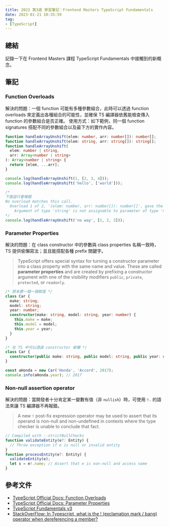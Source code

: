 ```yaml
---
title: 2023 第3週 學習筆記：Frontend Masters TypeScript Fundamentals
date: 2023-01-21 10:35:59
tag:
- [TypeScript]
---
```


## 總結

記錄一下在 Frontend Masters 課程 TypeScript Fundamentals 中接觸到的新概念。

## 筆記

### Function Overloads

解決的問題：一個 function 可能有多種參數組合，此時可以透過 function overloads 來定義出各種組合的可能性，並確保 TS 編譯器依舊能檢查傳入 function 的參數組合是否正確。
使用方式：如下範例，同一個 function signatures 搭配不同的參數組合以及最下方的實作內容。

```ts
function handleArrayUnshift(elem: number, arr: number[]): number[];
function handleArrayUnshift(elem: string, arr: string[]): string[];
function handleArrayUnshift(
  elem: number | string,
  arr: Array<number | string>
): Array<number | string> {
  return [elem, ...arr];
}

console.log(handleArrayUnshift(1, [2, 3, 4]));
console.log(handleArrayUnshift('hello', ['world']));

/*
下面這行會報錯
No overload matches this call.
  Overload 1 of 2, '(elem: number, arr: number[]): number[]', gave the following error.
    Argument of type 'string' is not assignable to parameter of type 'number'.(2769)
*/
console.log(handleArrayUnshift('no way', [1, 2, 3]));
```

### Parameter Properties

解決的問題：在 class constructor 中的參數與 class properties 名稱一致時，TS 提供偷懶寫法；並且能搭配各種 prefix 關鍵字。

> TypeScript offers special syntax for turning a constructor parameter into a class property with the same name and value. These are called **parameter properties** and are created by prefixing a constructor argument with one of the visibility modifiers `public`, `private`, `protected`, or `readonly`.

```ts
/* 原本要一個一個賦值 */
class Car {
  make: string;
  model: string;
  year: number;
  constructor(make: string, model: string, year: number) {
    this.make = make;
    this.model = model;
    this.year = year;
  }
}
```

```ts
/* 在 TS 中可以透過 constructor 偷懶 */
class Car {
  constructor(public make: string, public model: string, public year: number) {}
}

const aHonda = new Car('Honda', 'Accord', 2017);
console.info(aHonda.year); // 2017
```

### Non-null assertion operator

解決的問題：當開發者十分肯定某一變數有值（非 `nullish`）時，可使用 `!.` 的語法來讓 TS 編譯器不再報錯。

> A new `!` post-fix expression operator may be used to assert that its operand is non-null and non-undefined in contexts where the type checker is unable to conclude that fact.

```ts
// Compiled with --strictNullChecks
function validateEntity(e?: Entity) {
  // Throw exception if e is null or invalid entity
}
function processEntity(e?: Entity) {
  validateEntity(e);
  let s = e!.name; // Assert that e is non-null and access name
}
```

## 參考文件

- [TypeScript Official Docs: Function Overloads](https://www.typescriptlang.org/docs/handbook/2/functions.html#function-overloads)
- [TypeScript Official Docs: Parameter Properties](https://www.typescriptlang.org/docs/handbook/2/classes.html#parameter-properties)
- [TypeScript Fundamentals v3](https://www.typescript-training.com/course/fundamentals-v3)
- [StackOverFlow: In Typescript, what is the ! (exclamation mark / bang) operator when dereferencing a member?](https://stackoverflow.com/questions/42273853/in-typescript-what-is-the-exclamation-mark-bang-operator-when-dereferenci)
